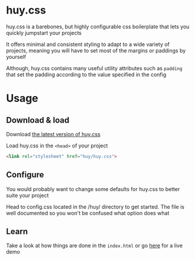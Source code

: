 # huy.css
huy.css is a barebones, but highly configurable css boilerplate that lets you quickly jumpstart your projects

It offers minimal and consistent styling to adapt to a wide variety of projects, meaning you will have to set most of the margins or paddings by yourself

Although, huy.css contains many useful utility attributes such as `padding` that set the padding according to the value specified in the config

# Usage

## Download & load
Download [the latest version of huy.css](https://github.com/tzwel/huy.css/releases/latest)

Load huy.css in the `<head>` of your project

```html
<link rel="stylesheet" href="huy/huy.css">
```

## Configure
You would probably want to change some defaults for huy.css to better suite your project

Head to config.css located in the /huy/ directory to get started. The file is well documented so you won't be confused what option does what

## Learn
Take a look at how things are done in the `index.html` or go [here](https://tzwel.github.io/huy.css/) for a live demo
